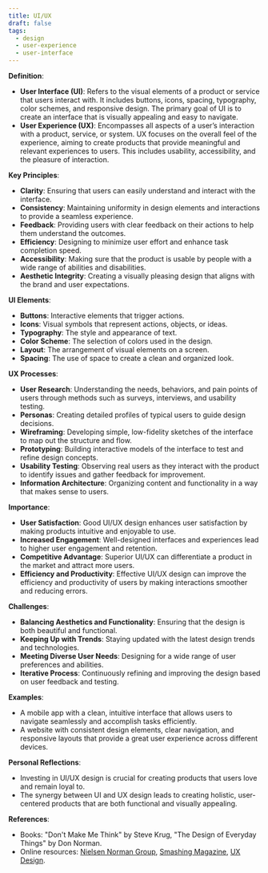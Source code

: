 ```yaml
---
title: UI/UX
draft: false
tags:
  - design
  - user-experience
  - user-interface
---
```


**Definition**:

- **User Interface (UI)**: Refers to the visual elements of a product or service that users interact with. It includes buttons, icons, spacing, typography, color schemes, and responsive design. The primary goal of UI is to create an interface that is visually appealing and easy to navigate.
- **User Experience (UX)**: Encompasses all aspects of a user’s interaction with a product, service, or system. UX focuses on the overall feel of the experience, aiming to create products that provide meaningful and relevant experiences to users. This includes usability, accessibility, and the pleasure of interaction.

**Key Principles**:

- **Clarity**: Ensuring that users can easily understand and interact with the interface.
- **Consistency**: Maintaining uniformity in design elements and interactions to provide a seamless experience.
- **Feedback**: Providing users with clear feedback on their actions to help them understand the outcomes.
- **Efficiency**: Designing to minimize user effort and enhance task completion speed.
- **Accessibility**: Making sure that the product is usable by people with a wide range of abilities and disabilities.
- **Aesthetic Integrity**: Creating a visually pleasing design that aligns with the brand and user expectations.

**UI Elements**:

- **Buttons**: Interactive elements that trigger actions.
- **Icons**: Visual symbols that represent actions, objects, or ideas.
- **Typography**: The style and appearance of text.
- **Color Scheme**: The selection of colors used in the design.
- **Layout**: The arrangement of visual elements on a screen.
- **Spacing**: The use of space to create a clean and organized look.

**UX Processes**:

- **User Research**: Understanding the needs, behaviors, and pain points of users through methods such as surveys, interviews, and usability testing.
- **Personas**: Creating detailed profiles of typical users to guide design decisions.
- **Wireframing**: Developing simple, low-fidelity sketches of the interface to map out the structure and flow.
- **Prototyping**: Building interactive models of the interface to test and refine design concepts.
- **Usability Testing**: Observing real users as they interact with the product to identify issues and gather feedback for improvement.
- **Information Architecture**: Organizing content and functionality in a way that makes sense to users.

**Importance**:

- **User Satisfaction**: Good UI/UX design enhances user satisfaction by making products intuitive and enjoyable to use.
- **Increased Engagement**: Well-designed interfaces and experiences lead to higher user engagement and retention.
- **Competitive Advantage**: Superior UI/UX can differentiate a product in the market and attract more users.
- **Efficiency and Productivity**: Effective UI/UX design can improve the efficiency and productivity of users by making interactions smoother and reducing errors.

**Challenges**:

- **Balancing Aesthetics and Functionality**: Ensuring that the design is both beautiful and functional.
- **Keeping Up with Trends**: Staying updated with the latest design trends and technologies.
- **Meeting Diverse User Needs**: Designing for a wide range of user preferences and abilities.
- **Iterative Process**: Continuously refining and improving the design based on user feedback and testing.

**Examples**:

- A mobile app with a clean, intuitive interface that allows users to navigate seamlessly and accomplish tasks efficiently.
- A website with consistent design elements, clear navigation, and responsive layouts that provide a great user experience across different devices.

**Personal Reflections**:

- Investing in UI/UX design is crucial for creating products that users love and remain loyal to.
- The synergy between UI and UX design leads to creating holistic, user-centered products that are both functional and visually appealing.

**References**:

- Books: "Don't Make Me Think" by Steve Krug, "The Design of Everyday Things" by Don Norman.
- Online resources: [Nielsen Norman Group](https://www.nngroup.com/), [Smashing Magazine](https://www.smashingmagazine.com/), [UX Design](https://uxdesign.cc/).
